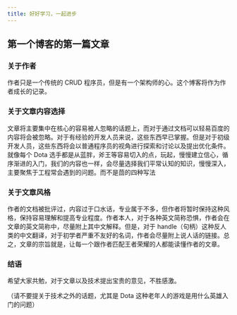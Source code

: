 ```yaml
---
title: 好好学习，一起进步
---
```


## 第一个博客的第一篇文章

### 关于作者

作者只是一个传统的 CRUD 程序员，但是有一个架构师的心。这个博客将作为作者成长的记录。

### 关于文章内容选择

文章将主要集中在核心的容易被人忽略的话题上，而对于通过文档可以轻易百度的内容将会被忽略。对于有经验的开发人员来说，这些东西早已掌握。但是对于初级开发人员，这些东西将会以普通程序员的视角进行探索和讨论以及提出优化条件。就像每个 Dota 选手都是从蓝胖，斧王等容易切入的点，玩起，慢慢建立信心，循序渐进的入门，我们的内容也一样，会尽量选择我们平常认知的知识，慢慢深入，主要聚焦于工程常会遇到的问题。而不是茴的四种写法

### 关于文章风格

作者的文档被批评过，内容过于口水话，专业属于不多，但作者将暂时保持这种风格，保持容易理解和提高专业程度。作者本人，对于各种英文简称恐惧，作者会在文章的英文简称中，尽量附上其中文解释。但是，对于 handle（句柄）这种反人类的中文翻译，对于初学者严重不友好的名词，作者会尽量附上说人话的链接。总之，文章的宗旨就是，让每一个跟作者匹配王者荣耀的人都能读懂作者的文章。

### 结语

希望大家共勉，对于文章以及技术提出宝贵的意见，不胜感激。

（请不要提关于技术之外的话题，尤其是 Dota 这种老年人的游戏是用什么英雄入门的问题）
